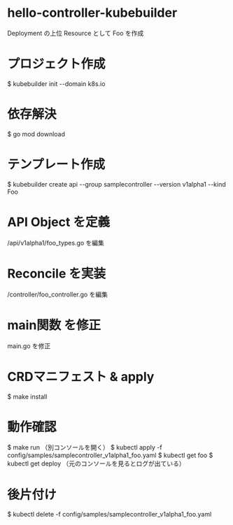 # hello-controller-kubebuilder
Deployment の上位 Resource として Foo を作成

# プロジェクト作成
$ kubebuilder init --domain k8s.io

# 依存解決
$ go mod download

# テンプレート作成
$ kubebuilder create api --group samplecontroller --version v1alpha1 --kind Foo

# API Object を定義
/api/v1alpha1/foo_types.go を編集

# Reconcile を実装
/controller/foo_controller.go を編集

# main関数 を修正
main.go を修正

# CRDマニフェスト & apply
$ make install

# 動作確認
$ make run
（別コンソールを開く）
$ kubectl apply -f config/samples/samplecontroller_v1alpha1_foo.yaml
$ kubectl get foo
$ kubectl get deploy
（元のコンソールを見るとログが出ている）

# 後片付け
$ kubectl delete -f config/samples/samplecontroller_v1alpha1_foo.yaml

